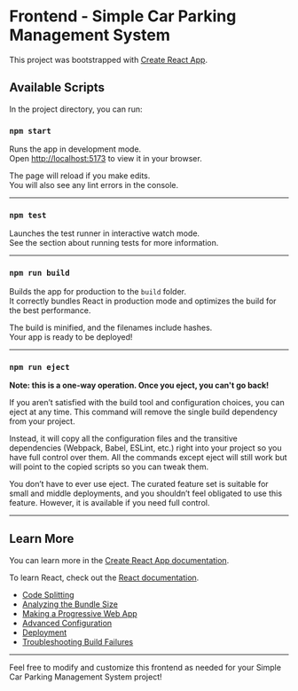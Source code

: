 # Frontend - Simple Car Parking Management System

This project was bootstrapped with [Create React App](https://github.com/facebook/create-react-app).

## Available Scripts

In the project directory, you can run:

### `npm start`

Runs the app in development mode.  
Open [http://localhost:5173](http://localhost:5173) to view it in your browser.

The page will reload if you make edits.  
You will also see any lint errors in the console.

---

### `npm test`

Launches the test runner in interactive watch mode.  
See the section about running tests for more information.

---

### `npm run build`

Builds the app for production to the `build` folder.  
It correctly bundles React in production mode and optimizes the build for the best performance.

The build is minified, and the filenames include hashes.  
Your app is ready to be deployed!

---

### `npm run eject`

**Note: this is a one-way operation. Once you eject, you can't go back!**

If you aren’t satisfied with the build tool and configuration choices, you can eject at any time. This command will remove the single build dependency from your project.

Instead, it will copy all the configuration files and the transitive dependencies (Webpack, Babel, ESLint, etc.) right into your project so you have full control over them. All the commands except eject will still work but will point to the copied scripts so you can tweak them.

You don’t have to ever use eject. The curated feature set is suitable for small and middle deployments, and you shouldn’t feel obligated to use this feature. However, it is available if you need full control.

---

## Learn More

You can learn more in the [Create React App documentation](https://facebook.github.io/create-react-app/docs/getting-started).

To learn React, check out the [React documentation](https://reactjs.org/).

- [Code Splitting](https://facebook.github.io/create-react-app/docs/code-splitting)  
- [Analyzing the Bundle Size](https://facebook.github.io/create-react-app/docs/analyzing-the-bundle-size)  
- [Making a Progressive Web App](https://facebook.github.io/create-react-app/docs/making-a-progressive-web-app)  
- [Advanced Configuration](https://facebook.github.io/create-react-app/docs/advanced-configuration)  
- [Deployment](https://facebook.github.io/create-react-app/docs/deployment)  
- [Troubleshooting Build Failures](https://facebook.github.io/create-react-app/docs/troubleshooting#npm-run-build-fails-to-minify)  

---

Feel free to modify and customize this frontend as needed for your Simple Car Parking Management System project!
